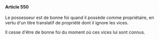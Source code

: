 #### Article 550

Le possesseur est de bonne foi quand il possède comme propriétaire, en vertu d'un titre translatif de propriété dont il ignore les vices.

Il cesse d'être de bonne foi du moment où ces vices lui sont connus.

